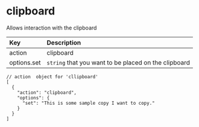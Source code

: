 # clipboard

Allows interaction with the clipboard

| Key | Description |
| :--- | :--- |
| action | clipboard |
| options.set | `string` that you want to be placed on the clipboard |

```text
// action  object for 'cllipboard'
[
  {
    "action": "clipboard",
    "options": {
      "set": "This is some sample copy I want to copy."
    }
  }
]
```

